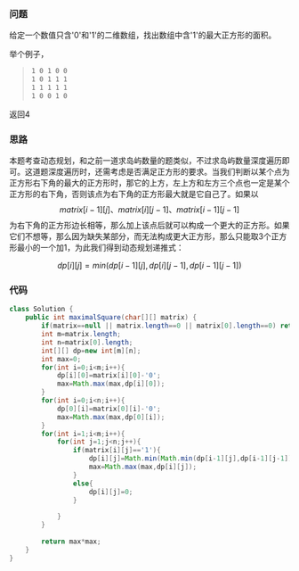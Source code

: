 ### 问题

给定一个数值只含'0'和'1'的二维数组，找出数组中含'1'的最大正方形的面积。

举个例子，

>```tex
>1 0 1 0 0
>1 0 1 1 1
>1 1 1 1 1
>1 0 0 1 0
>```



返回4

### 思路

本题考查动态规划，和之前一道求岛屿数量的题类似，不过求岛屿数量深度遍历即可。这道题深度遍历时，还需考虑是否满足正方形的要求。当我们判断以某个点为正方形右下角的最大的正方形时，那它的上方，左上方和左方三个点也一定是某个正方形的右下角，否则该点为右下角的正方形最大就是它自己了。如果以$$matrix[i-1][j]、matrix[i][j-1]、matrix[i-1][j-1]$$为右下角的正方形边长相等，那么加上该点后就可以构成一个更大的正方形。如果它们不想等，那么因为缺失某部分，而无法构成更大正方形，那么只能取3个正方形最小的一个加1，为此我们得到动态规划递推式：

$$dp[i][j]=min(dp[i-1][j],dp[i][j-1],dp[i-1][j-1])$$

### 代码

```java
class Solution {
    public int maximalSquare(char[][] matrix) {
        if(matrix==null || matrix.length==0 || matrix[0].length==0) return 0;
        int m=matrix.length;
        int n=matrix[0].length;
        int[][] dp=new int[m][n];
        int max=0;
        for(int i=0;i<m;i++){
            dp[i][0]=matrix[i][0]-'0';
            max=Math.max(max,dp[i][0]);
        }
        for(int i=0;i<n;i++){
            dp[0][i]=matrix[0][i]-'0';
            max=Math.max(max,dp[0][i]);
        }
        for(int i=1;i<m;i++){
            for(int j=1;j<n;j++){
                if(matrix[i][j]=='1'){
                    dp[i][j]=Math.min(Math.min(dp[i-1][j],dp[i-1][j-1]),dp[i][j-1])+1;
                    max=Math.max(max,dp[i][j]);
                }
                else{
                    dp[i][j]=0;
                }
        
            }
        }
            
        return max*max;
    }
}
```

